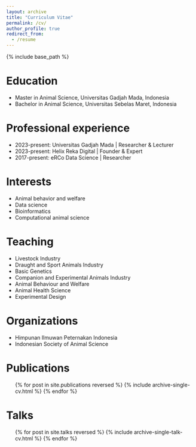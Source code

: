 ```yaml
---
layout: archive
title: "Curriculum Vitae"
permalink: /cv/
author_profile: true
redirect_from:
  - /resume
---
```


{% include base_path %}

Education
======
* Master in Animal Science, Universitas Gadjah Mada, Indonesia
* Bachelor in Animal Science, Universitas Sebelas Maret, Indonesia

Professional experience
======
* 2023-present: Universitas Gadjah Mada | Researcher & Lecturer  
* 2023-present: Helix Reka Digital | Founder & Expert 
* 2017-present: eRCo Data Science | Researcher
  
Interests
======
* Animal behavior and welfare
* Data science
* Bioinformatics
* Computational animal science

Teaching
======
* Livestock Industry
* Draught and Sport Animals Industry
* Basic Genetics
* Companion and Experimental Animals Industry
* Animal Behaviour and Welfare
* Animal Health Science
* Experimental Design
  
Organizations
======
* Himpunan Ilmuwan Peternakan Indonesia
* Indonesian Society of Animal Science

Publications
======
  <ul>{% for post in site.publications reversed %}
    {% include archive-single-cv.html %}
  {% endfor %}</ul>
  
Talks
======
  <ul>{% for post in site.talks reversed %}
    {% include archive-single-talk-cv.html  %}
  {% endfor %}</ul>
  

